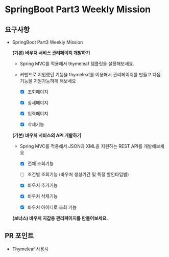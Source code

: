# SpringBoot Part3 Weekly Mission

## 요구사항

- SpringBoot Part3 Weekly Mission

  **(기본) 바우처 서비스 관리페이지 개발하기**

  - Spring MVC를 적용해서 thymeleaf 템플릿을 설정해보세요.

  - 커맨드로 지원했던 기능을 thymeleaf를 이용해서 관리페이지를 만들고 다음 기능을 지원가능하게 해보세요

    - [x] 조회페이지

    - [x] 상세페이지

    - [x] 입력페이지

    - [x] 삭제기능

  **(기본) 바우처 서비스의 API 개발하기**

  - Spring MVC를 적용해서 JSON과 XML을 지원하는 REST API를 개발해보세요

    - [x] 전체 조회기능

    - [ ] 조건별 조회기능 (바우처 생성기간 및 특정 할인타입별)

    - [x] 바우처 추가기능

    - [x] 바우처 삭제기능

    - [x] 바우처 아이디로 조회 기능

  **(보너스) 바우처 지갑용 관리페이지를 만들어보세요.**



## PR 포인트

- Thymeleaf 사용시